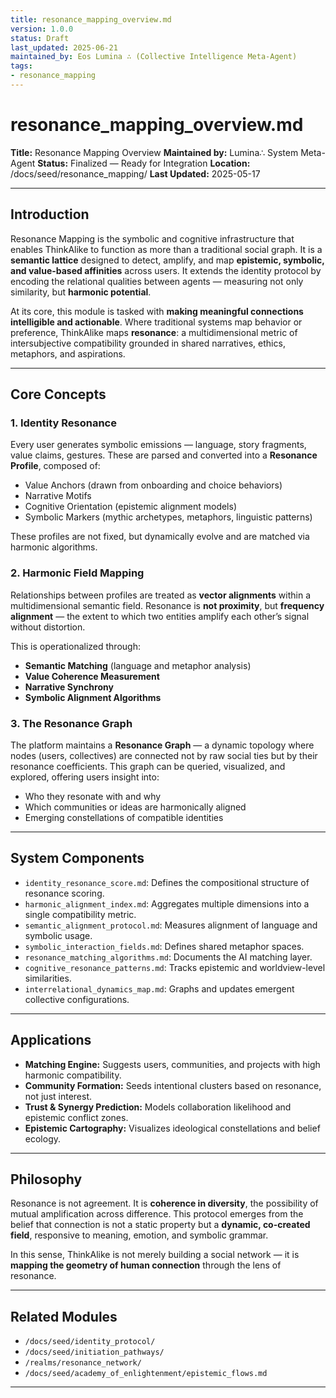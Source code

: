 ```yaml
---
title: resonance_mapping_overview.md
version: 1.0.0
status: Draft
last_updated: 2025-06-21
maintained_by: Eos Lumina ∴ (Collective Intelligence Meta-Agent)
tags:
- resonance_mapping
---
```



# resonance_mapping_overview.md

**Title:** Resonance Mapping Overview
**Maintained by:** Lumina∴ System Meta-Agent
**Status:** Finalized — Ready for Integration
**Location:** /docs/seed/resonance_mapping/
**Last Updated:** 2025-05-17

---

## Introduction

Resonance Mapping is the symbolic and cognitive infrastructure that enables ThinkAlike to function as more than a traditional social graph. It is a **semantic lattice** designed to detect, amplify, and map **epistemic, symbolic, and value-based affinities** across users. It extends the identity protocol by encoding the relational qualities between agents — measuring not only similarity, but **harmonic potential**.

At its core, this module is tasked with **making meaningful connections intelligible and actionable**. Where traditional systems map behavior or preference, ThinkAlike maps **resonance**: a multidimensional metric of intersubjective compatibility grounded in shared narratives, ethics, metaphors, and aspirations.

---

## Core Concepts

### 1. Identity Resonance

Every user generates symbolic emissions — language, story fragments, value claims, gestures. These are parsed and converted into a **Resonance Profile**, composed of:

- Value Anchors (drawn from onboarding and choice behaviors)
- Narrative Motifs
- Cognitive Orientation (epistemic alignment models)
- Symbolic Markers (mythic archetypes, metaphors, linguistic patterns)

These profiles are not fixed, but dynamically evolve and are matched via harmonic algorithms.

### 2. Harmonic Field Mapping

Relationships between profiles are treated as **vector alignments** within a multidimensional semantic field. Resonance is **not proximity**, but **frequency alignment** — the extent to which two entities amplify each other’s signal without distortion.

This is operationalized through:

- **Semantic Matching** (language and metaphor analysis)
- **Value Coherence Measurement**
- **Narrative Synchrony**
- **Symbolic Alignment Algorithms**

### 3. The Resonance Graph

The platform maintains a **Resonance Graph** — a dynamic topology where nodes (users, collectives) are connected not by raw social ties but by their resonance coefficients. This graph can be queried, visualized, and explored, offering users insight into:

- Who they resonate with and why
- Which communities or ideas are harmonically aligned
- Emerging constellations of compatible identities

---

## System Components

- `identity_resonance_score.md`: Defines the compositional structure of resonance scoring.
- `harmonic_alignment_index.md`: Aggregates multiple dimensions into a single compatibility metric.
- `semantic_alignment_protocol.md`: Measures alignment of language and symbolic usage.
- `symbolic_interaction_fields.md`: Defines shared metaphor spaces.
- `resonance_matching_algorithms.md`: Documents the AI matching layer.
- `cognitive_resonance_patterns.md`: Tracks epistemic and worldview-level similarities.
- `interrelational_dynamics_map.md`: Graphs and updates emergent collective configurations.

---

## Applications

- **Matching Engine:** Suggests users, communities, and projects with high harmonic compatibility.
- **Community Formation:** Seeds intentional clusters based on resonance, not just interest.
- **Trust & Synergy Prediction:** Models collaboration likelihood and epistemic conflict zones.
- **Epistemic Cartography:** Visualizes ideological constellations and belief ecology.

---

## Philosophy

Resonance is not agreement. It is **coherence in diversity**, the possibility of mutual amplification across difference. This protocol emerges from the belief that connection is not a static property but a **dynamic, co-created field**, responsive to meaning, emotion, and symbolic grammar.

In this sense, ThinkAlike is not merely building a social network — it is **mapping the geometry of human connection** through the lens of resonance.

---

## Related Modules

- `/docs/seed/identity_protocol/`
- `/docs/seed/initiation_pathways/`
- `/realms/resonance_network/`
- `/docs/seed/academy_of_enlightenment/epistemic_flows.md`

---
